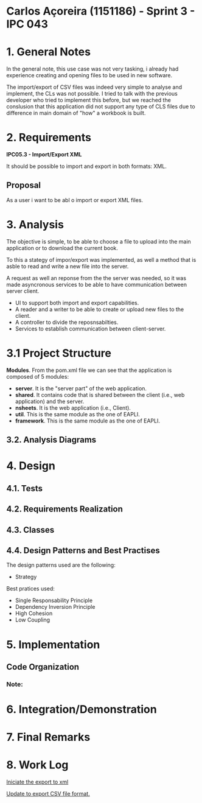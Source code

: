 **Carlos Açoreira** (1151186) - Sprint 3 - IPC 043
===================================================

# 1. General Notes

In the general note, this use case was not very tasking, i already had experience creating and opening files to be used in new software.

The import/export of CSV files was indeed very simple to analyse and implement, the CLs was not possible. I tried to talk with the previous developer who tried to implement this before, but we reached the conslusion that this application did not support any type of CLS files due to difference in main domain of "how" a workbook is built.   

# 2. Requirements

**IPC05.3 - Import/Export XML**

It should be possible to import and export in both formats: XML.

## Proposal

As a user i want to be abl o import or export XML files.

# 3. Analysis

The objective is simple, to be able to choose a file to upload into the main application or to download the current book.

To this a stategy of impor/export was implemented, as well a method that is asble to read and write a new file into the server.

A request as well an reponse from the the server was needed, so it was made asyncronous services to be able to have communication between server client.

- UI to support both import and export capabilities.
- A reader and a writer to be able to create or upload new files to the client.
- A controller to divide the reposnsabilties.
- Services to establish communication between client-server.

# 3.1 Project Structure

**Modules**. From the pom.xml file we can see that the application is composed of 5 modules:  
- **server**. It is the "server part" of the web application.  
- **shared**. It contains code that is shared between the client (i.e., web application) and the server.   
- **nsheets**. It is the web application (i.e., Client).  
- **util**. This is the same module as the one of EAPLI.  
- **framework**. This is the same module as the one of EAPLI.

## 3.2. Analysis Diagrams

# 4. Design

## 4.1. Tests

## 4.2. Requirements Realization

## 4.3. Classes

## 4.4. Design Patterns and Best Practises

The design patterns used are the following:
* Strategy

Best pratices used:
* Single Responsability Principle
* Dependency Inversion Principle
* High Cohesion
* Low Coupling

# 5. Implementation

## Code Organization

### Note:

# 6. Integration/Demonstration


# 7. Final Remarks

# 8. Work Log

[Iniciate the export to xml](https://bitbucket.org/lei-isep/lapr4-18-2dc/commits/2096fa8379c663a6a3cdc203ce65f19ddb3e35b2)



[Update to export CSV file format.](https://bitbucket.org/lei-isep/lapr4-18-2dc/commits/2bb78fab52065bd688ccd5a32357a0f05d820432)
